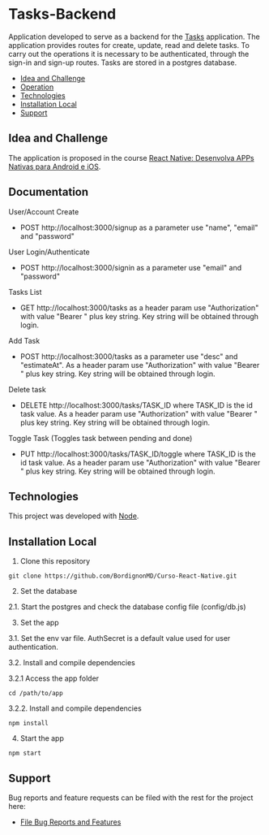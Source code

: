 # Tasks-Backend

Application developed to serve as a backend for the [Tasks](https://github.com/BordignonMD/Curso-React-Native/tree/master/tasks) application.
The application provides routes for create, update, read and delete tasks. To carry out the operations it is necessary to be authenticated, through the sign-in and sign-up routes.
Tasks are stored in a postgres database.

  * [Idea and Challenge](#Idea-and-Challenge)
  * [Operation](#Operation)
  * [Technologies](#Technologies)
  * [Installation Local](#Installation-Local)
  * [Support](#Support)

## Idea and Challenge

  The application is proposed in the course <a href="https://www.udemy.com/share/101Waw3@viyGN5mDAvs7buisoVoAKc7jlxNH1V72fd5gzjG3kgKFXPle09Oj0pO2FlKuqBx3/" target="_ublank">React Native: Desenvolva APPs Nativas para Android e iOS</a>.

## Documentation

User/Account Create

  * POST http://localhost:3000/signup as a parameter use "name", "email" and "password"

User Login/Authenticate

  * POST http://localhost:3000/signin as a parameter use "email" and "password"

Tasks List

  * GET http://localhost:3000/tasks as a header param use "Authorization" with value "Bearer " plus key string. Key string will be obtained through login.

Add Task

  * POST http://localhost:3000/tasks as a parameter use "desc" and "estimateAt". As a header param use "Authorization" with value "Bearer " plus key string. Key string will be obtained through login.

Delete task

  * DELETE http://localhost:3000/tasks/TASK_ID where TASK_ID is the id task value. As a header param use "Authorization" with value "Bearer " plus key string. Key string will be obtained through login.

Toggle Task (Toggles task between pending and done)

  * PUT http://localhost:3000/tasks/TASK_ID/toggle where TASK_ID is the id task value. As a header param use "Authorization" with value "Bearer " plus key string. Key string will be obtained through login.

## Technologies

This project was developed with [Node](https://nodejs.org/en/).

## Installation Local

1. Clone this repository

```
git clone https://github.com/BordignonMD/Curso-React-Native.git
```

2. Set the database

2.1. Start the postgres and check the database config file (config/db.js)

3. Set the app

3.1. Set the env var file. AuthSecret is a default value used for user authentication.

3.2. Install and compile dependencies

3.2.1 Access the app folder

```
cd /path/to/app
```

3.2.2. Install and compile dependencies

```
npm install
```

4. Start the app

```
npm start
```

## Support

Bug reports and feature requests can be filed with the rest for the project here:

  * [File Bug Reports and Features](https://github.com/BordignonMD/Curso-React-Native/issues)
